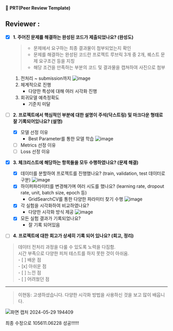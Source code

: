 🔑 **PRT(Peer Review Template)**
  ## Reviewer : 
- [x]  **1. 주어진 문제를 해결하는 완성된 코드가 제출되었나요? (완성도)**
    > - 문제에서 요구하는 최종 결과물이 첨부되었는지 확인
    > - 문제를 해결하는 완성된 코드란 프로젝트 루브릭 3개 중 2개, 퀘스트 문제 요구조건 등을 지칭
    > - 해당 조건을 만족하는 부분의 코드 및 결과물을 캡쳐하여 사진으로 첨부
    1. 전처리 ~ submission까지
    ![image](https://github.com/DevHDL/Aiffel_0529/assets/163500244/844e195e-8523-4f04-aea3-98860a688aa8)
    2. 체계적으로 진행
        - 다양한 특성에 대해 여러 시각화 진행
    3. 회귀모델 예측정확도
       - 기준치 미달

- [ ]  **2. 프로젝트에서 핵심적인 부분에 대한 설명이 주석(닥스트링) 및 마크다운 형태로 잘 기록되어있나요? (설명)**
    - [x]  모델 선정 이유
        - Best Parameter를 통한 모델 학습
        ![image](https://github.com/DevHDL/Aiffel_0529/assets/163500244/b660c6cd-b829-491c-8924-7bc4e625c662)
    - [ ]  Metrics 선정 이유
    - [ ]  Loss 선정 이유

- [x]  **3. 체크리스트에 해당하는 항목들을 모두 수행하였나요? (문제 해결)**
    - [x]  데이터를 분할하여 프로젝트를 진행했나요? (train, validation, test 데이터로 구분)
    ![image](https://github.com/DevHDL/Aiffel_0529/assets/163500244/a5e7011d-043f-4b25-807f-26453ecda6b3)
    - [x]  하이퍼파라미터를 변경해가며 여러 시도를 했나요? (learning rate, dropout rate, unit, batch size, epoch 등)
        - GridSearchCV를 통한 다양한 파라미터 찾기 수행
      ![image](https://github.com/DevHDL/Aiffel_0529/assets/163500244/92d5a794-d619-4378-b766-2ad593e0e773)
    - [x]  각 실험을 시각화하여 비교하였나요?
        - 다양한 시각화 방식 제공
     ![image](https://github.com/DevHDL/Aiffel_0529/assets/163500244/89564e7e-a706-47ae-828c-69eaea6b08dd)
    - [x]  모든 실험 결과가 기록되었나요?
        - 잘 기록 되어있음

- [ ]  **4. 프로젝트에 대한 회고가 상세히 기록 되어 있나요? (회고, 정리)**  
  > 데이터 전처리 과정을 다룰 수 있도록 노력을 다짐함.  
  > 시간 부족으로 다양한 피처 테스트를 하지 못한 것이 아쉬움.  
    - [ ]  배운 점  
    - [x]  아쉬운 점  
    - [ ]  느낀 점  
    - [ ]  어려웠던 점  

---

> 이현동: 고생하셨습니다. 다양한 시각화 방법을 사용하신 것을 보고 많이 배웁니다.

![화면 캡처 2024-05-29 194409](https://github.com/Fermathj/Aiffel/assets/168398983/7e51a6b9-6f55-4f7a-a397-36b7c9dc9cab)

최종 수정으로 105611.06228 성공!!!!!!
